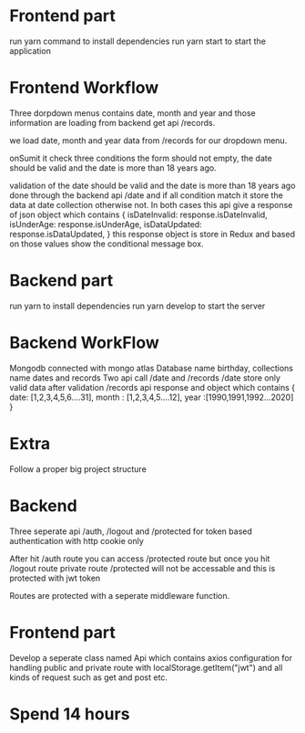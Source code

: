 # Frontend part

run yarn command to install dependencies
run yarn start to start the application

# Frontend Workflow

Three dorpdown menus contains date, month and year and those information are loading from backend get api /records.

we load date, month and year data from /records for our dropdown menu.

onSumit it check three conditions the form should not empty, the date should be valid and the date is more than 18 years ago.

validation of the date should be valid and the date is more than 18 years ago done through the backend api /date and if all condition match it store the data at date collection otherwise not. In both cases this api give a response of json object which contains
{
isDateInvalid: response.isDateInvalid,
isUnderAge: response.isUnderAge,
isDataUpdated: response.isDataUpdated,
}
this response object is store in Redux and based on those values show the conditional message box.

# Backend part

run yarn to install dependencies
run yarn develop to start the server

# Backend WorkFlow

Mongodb connected with mongo atlas
Database name birthday, collections name dates and records
Two api call /date and /records
/date store only valid data after validation
/records api response and object which contains
{
date: [1,2,3,4,5,6....31],
month : [1,2,3,4,5....12],
year :[1990,1991,1992...2020]
}

# Extra

Follow a proper big project structure

# Backend

Three seperate api /auth, /logout and /protected for token based authentication with http cookie only

After hit /auth route you can access /protected route but once you hit /logout route private route /protected will not be accessable and this is protected with jwt token

Routes are protected with a seperate middleware function.

# Frontend part

Develop a seperate class named Api which contains axios configuration for handling public and private route with localStorage.getItem("jwt") and all kinds of request such as get and post etc.

# Spend 14 hours
